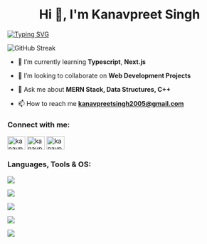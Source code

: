 <h1 align="center">Hi 👋, I'm Kanavpreet Singh</h1>
<a href="https://git.io/typing-svg"><img src="https://readme-typing-svg.demolab.com?font=Fira+Code&weight=900&duration=5000&pause=1500&color=FFEF05&center=true&vCenter=true&random=false&width=500&lines=PEC+CSE'27." alt="Typing SVG" /></a>



<!-- GitHub Streak -->
![GitHub Streak](https://github-readme-streak-stat-beta.vercel.app?user=Kanavpreet-Singh&theme=tokyonight&hide_border=true)





- 🌱 I’m currently learning **Typescript**, **Next.js**

- 🤙 I’m looking to collaborate on **Web Development Projects**

- 💬 Ask me about **MERN Stack, Data Structures, C++**

- 📫 How to reach me **kanavpreetsingh2005@gmail.com**



<h3 align="left">Connect with me:</h3>
<p align="left">

<a href="https://www.linkedin.com/in/kanavpreet-singh-khurana-b1544b316/" target="blank"><img align="center" src="https://raw.githubusercontent.com/rahuldkjain/github-profile-readme-generator/master/src/images/icons/Social/linked-in-alt.svg" alt="kanavpreet" height="30" width="40" /></a>
<a href="https://instagram.com/kanavpreetsingh2005" target="blank"><img align="center" src="https://raw.githubusercontent.com/rahuldkjain/github-profile-readme-generator/master/src/images/icons/Social/instagram.svg" alt="kanavpreetsingh2005" height="30" width="40" /></a>
<a href="https://leetcode.com/u/Kanav_05/" target="blank"><img align="center" src="https://raw.githubusercontent.com/rahuldkjain/github-profile-readme-generator/master/src/images/icons/Social/leet-code.svg" alt="kanavpreetsingh2005" height="30" width="40" /></a>
</p>

<h3 align="left">Languages, Tools & OS:</h3>

<p align="left">
  <a href="https://skillicons.dev">
    <img src="https://skillicons.dev/icons?i=cpp,js,html,css" />
  </a>
</p>

<p align="left">
  <a href="https://skillicons.dev">
    <img src="https://skillicons.dev/icons?i=react,nodejs,express,tailwind" />
  </a>
</p>

<p align="left">
  <a href="https://skillicons.dev">
    <img src="https://skillicons.dev/icons?i=git,github,postman,vscode" />
  </a>
</p>

<p align="left">
  <a href="https://skillicons.dev">
    <img src="https://skillicons.dev/icons?i=windows" />
  </a>
</p>

<p align="left">
  <a href="https://skillicons.dev">
    <img src="https://skillicons.dev/icons?i=figma" />
  </a>
</p>
